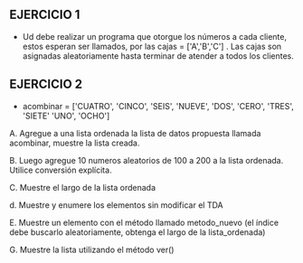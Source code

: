 ## EJERCICIO 1
- Ud debe realizar un programa que otorgue los números a cada cliente, estos esperan ser llamados, por las cajas = ['A','B','C'] . Las cajas son asignadas aleatoriamente hasta terminar de atender a todos los clientes.

## EJERCICIO 2
- acombinar = ['CUATRO', 'CINCO', 'SEIS', 'NUEVE', 'DOS', 'CERO', 'TRES', 'SIETE' 'UNO', 'OCHO']

A. Agregue a una lista ordenada la lista de datos propuesta llamada acombinar, muestre la lista creada.

B. Luego agregue 10 numeros aleatorios de 100 a 200 a la lista ordenada. Utilice conversión explícita.

C. Muestre el largo de la lista ordenada

d. Muestre y enumere los elementos sin modificar el TDA

E. Muestre un elemento con el método llamado metodo_nuevo (el índice debe buscarlo aleatoriamente, obtenga el largo de la lista_ordenada)

G. Muestre la lista utilizando el método ver()
